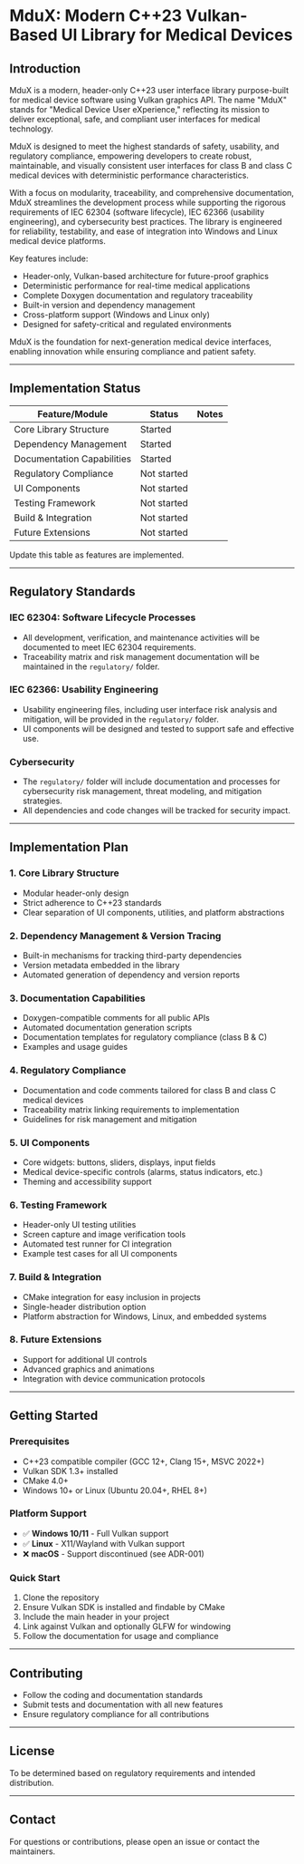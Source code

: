 

# MduX: Modern C++23 Vulkan-Based UI Library for Medical Devices


## Introduction
MduX is a modern, header-only C++23 user interface library purpose-built for medical device software using Vulkan graphics API. The name "MduX" stands for "Medical Device User eXperience," reflecting its mission to deliver exceptional, safe, and compliant user interfaces for medical technology.

MduX is designed to meet the highest standards of safety, usability, and regulatory compliance, empowering developers to create robust, maintainable, and visually consistent user interfaces for class B and class C medical devices with deterministic performance characteristics.

With a focus on modularity, traceability, and comprehensive documentation, MduX streamlines the development process while supporting the rigorous requirements of IEC 62304 (software lifecycle), IEC 62366 (usability engineering), and cybersecurity best practices. The library is engineered for reliability, testability, and ease of integration into Windows and Linux medical device platforms.

Key features include:
- Header-only, Vulkan-based architecture for future-proof graphics
- Deterministic performance for real-time medical applications
- Complete Doxygen documentation and regulatory traceability
- Built-in version and dependency management
- Cross-platform support (Windows and Linux only)
- Designed for safety-critical and regulated environments

MduX is the foundation for next-generation medical device interfaces, enabling innovation while ensuring compliance and patient safety.

---


## Implementation Status

| Feature/Module                | Status      | Notes |
|-------------------------------|-------------|-------|
| Core Library Structure        | Started     |       |
| Dependency Management         | Started     |       |
| Documentation Capabilities    | Started     |       |
| Regulatory Compliance         | Not started |       |
| UI Components                 | Not started |       |
| Testing Framework             | Not started |       |
| Build & Integration           | Not started |       |
| Future Extensions             | Not started |       |

Update this table as features are implemented.

---

## Regulatory Standards

### IEC 62304: Software Lifecycle Processes
- All development, verification, and maintenance activities will be documented to meet IEC 62304 requirements.
- Traceability matrix and risk management documentation will be maintained in the `regulatory/` folder.

### IEC 62366: Usability Engineering
- Usability engineering files, including user interface risk analysis and mitigation, will be provided in the `regulatory/` folder.
- UI components will be designed and tested to support safe and effective use.

### Cybersecurity
- The `regulatory/` folder will include documentation and processes for cybersecurity risk management, threat modeling, and mitigation strategies.
- All dependencies and code changes will be tracked for security impact.

---

## Implementation Plan

### 1. Core Library Structure
- Modular header-only design
- Strict adherence to C++23 standards
- Clear separation of UI components, utilities, and platform abstractions

### 2. Dependency Management & Version Tracing
- Built-in mechanisms for tracking third-party dependencies
- Version metadata embedded in the library
- Automated generation of dependency and version reports

### 3. Documentation Capabilities
- Doxygen-compatible comments for all public APIs
- Automated documentation generation scripts
- Documentation templates for regulatory compliance (class B & C)
- Examples and usage guides

### 4. Regulatory Compliance
- Documentation and code comments tailored for class B and class C medical devices
- Traceability matrix linking requirements to implementation
- Guidelines for risk management and mitigation

### 5. UI Components
- Core widgets: buttons, sliders, displays, input fields
- Medical device-specific controls (alarms, status indicators, etc.)
- Theming and accessibility support

### 6. Testing Framework
- Header-only UI testing utilities
- Screen capture and image verification tools
- Automated test runner for CI integration
- Example test cases for all UI components

### 7. Build & Integration
- CMake integration for easy inclusion in projects
- Single-header distribution option
- Platform abstraction for Windows, Linux, and embedded systems

### 8. Future Extensions
- Support for additional UI controls
- Advanced graphics and animations
- Integration with device communication protocols

---

## Getting Started

### Prerequisites
- C++23 compatible compiler (GCC 12+, Clang 15+, MSVC 2022+)
- Vulkan SDK 1.3+ installed
- CMake 4.0+
- Windows 10+ or Linux (Ubuntu 20.04+, RHEL 8+)

### Platform Support
- ✅ **Windows 10/11** - Full Vulkan support
- ✅ **Linux** - X11/Wayland with Vulkan support
- ❌ **macOS** - Support discontinued (see ADR-001)

### Quick Start
1. Clone the repository
2. Ensure Vulkan SDK is installed and findable by CMake
3. Include the main header in your project
4. Link against Vulkan and optionally GLFW for windowing
5. Follow the documentation for usage and compliance

---

## Contributing
- Follow the coding and documentation standards
- Submit tests and documentation with all new features
- Ensure regulatory compliance for all contributions

---

## License
To be determined based on regulatory requirements and intended distribution.

---

## Contact
For questions or contributions, please open an issue or contact the maintainers.

